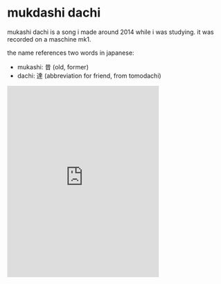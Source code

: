 # mukdashi dachi

<!--epistemic=sapling-->

mukashi dachi is a song i made around 2014 while i was studying.
it was recorded on a maschine mk1.

the name references two words in japanese:

- mukashi: 昔 (old, former)
- dachi: 達 (abbreviation for friend, from tomodachi)

<iframe style="border: 0; width: 350px; height: 442px;" src="https://bandcamp.com/EmbeddedPlayer/track=3645615994/size=large/bgcol=ffffff/linkcol=0687f5/tracklist=false/transparent=true/" seamless><a href="https://metasyn.bandcamp.com/track/mukashi-dachi">mukashi dachi by metasyn</a></iframe>

